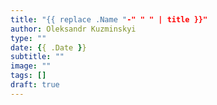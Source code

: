 ```yaml
---
title: "{{ replace .Name "-" " " | title }}"
author: Oleksandr Kuzminskyi
type: ""
date: {{ .Date }}
subtitle: ""
image: ""
tags: []
draft: true
---
```

